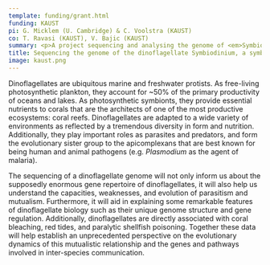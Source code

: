 ```yaml
---
template: funding/grant.html
funding: KAUST
pi: G. Micklem (U. Cambridge) & C. Voolstra (KAUST)
co: T. Ravasi (KAUST), V. Bajic (KAUST)
summary: <p>A project sequencing and analysing the genome of <em>Symbiodinium sp.</em>, a symbiont of Red Sea corals.</p>
title: Sequencing the genome of the dinoflagellate Symbiodinium, a symbiont of Red Sea corals
image: kaust.png
---
```

Dinoflagellates are ubiquitous marine and freshwater protists. As free-living photosynthetic plankton, they account for ~50% of the primary productivity of oceans and lakes. As photosynthetic symbionts, they provide essential nutrients to corals that are the architects of one of the most productive ecosystems: coral reefs. Dinoflagellates are adapted to a wide variety of environments as reflected by a tremendous diversity in form and nutrition. Additionally, they play important roles as parasites and predators, and form the evolutionary sister group to the apicomplexans that are best known for being human and animal pathogens (e.g. *Plasmodium* as the agent of malaria).

The sequencing of a dinoflagellate genome will not only inform us about the supposedly enormous gene repertoire of dinoflagellates, it will also help us understand the capacities, weaknesses, and evolution of parasitism and mutualism. Furthermore, it will aid in explaining some remarkable features of dinoflagellate biology such as their unique genome structure and gene regulation. Additionally, dinoflagellates are directly associated with coral bleaching, red tides, and paralytic shellfish poisoning. Together these data will help establish an unprecedented perspective on the evolutionary dynamics of this mutualistic relationship and the genes and pathways involved in inter-species communication.

